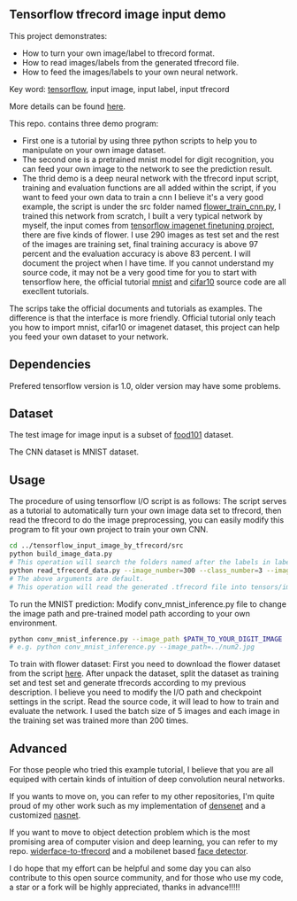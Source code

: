 ## Tensorflow tfrecord image input demo
This project demonstrates:
- How to turn your own image/label to tfrecord format.
- How to read images/labels from the generated tfrecord file.
- How to feed the images/labels to your own neural network.

Key word: [tensorflow](https://www.tensorflow.org/), input image, input label, input tfrecord

More details can be found [here](http://yeephycho.github.io/2016/08/15/image-data-in-tensorflow/).

This repo. contains three demo program:
- First one is a tutorial by using three python scripts to help you to manipulate on your own image dataset. 
- The second one is a pretrained mnist model for digit recognition, you can feed your own image to the network to see the prediction result. 
- The thrid demo is a deep neural network with the tfrecord input script, training and evaluation functions are all added within the script, if you want to feed your own data to train a cnn I believe it's a very good example, the script is under the src folder named [flower_train_cnn.py](https://github.com/yeephycho/tensorflow_input_image_by_tfrecord/blob/master/src/flower_train_cnn.py), I trained this network from scratch, I built a very typical network by myself, the input comes from [tensorflow imagenet finetuning project](https://github.com/tensorflow/models/tree/master/inception/inception), there are five kinds of flower. I use 290 images as test set and the rest of the images are training set, final training accuracy is above 97 percent and the evaluation accuracy is above 83 percent. I will document the project when
I have time. If you cannot understand my source code, it may not be a very good time for you to start with tensorflow here, the official tutorial [mnist](https://www.tensorflow.org/get_started/mnist/beginners) and [cifar10](https://github.com/tensorflow/tensorflow/tree/r0.7/tensorflow/models/image/cifar10) source code are all execllent tutorials.

The scrips take the official documents and tutorials as examples. The difference is that the interface is more friendly. Official tutorial only teach you how to import mnist, cifar10 or imagenet dataset, this project can help you feed your own dataset to your network.

## Dependencies
Prefered tensorflow version is 1.0, older version may have some problems.

## Dataset
The test image for image input is a subset of [food101](https://www.vision.ee.ethz.ch/datasets_extra/food-101/) dataset.

The CNN dataset is MNIST dataset.

## Usage
The procedure of using tensorflow I/O script is as follows:
The script serves as a tutorial to automatically turn your own image data set to tfrecord, then read the tfrecord to do the image preprocessing, you can easily modify this program to fit your own project to train your own CNN.
``` bash
cd ../tensorflow_input_image_by_tfrecord/src
python build_image_data.py
# This operation will search the folders named after the labels in label.txt file, then turn all the files in the labeled folders to .tfrecord file. Check the label.txt file to learn more.
python read_tfrecord_data.py --image_number=300 --class_number=3 --image_height=299 --image_width=299
# The above arguments are default.
# This operation will read the generated .tfrecord file into tensors/images, and write the image to the resized_image folder, the default image size is 299x299. You also can pass arguments: image_number, class_number, image_height, image_width.
```

To run the MNIST prediction:
Modify conv_mnist_inference.py file to change the image path and pre-trained model path according to your own environment.
``` bash
python conv_mnist_inference.py --image_path $PATH_TO_YOUR_DIGIT_IMAGE 
# e.g. python conv_mnist_inference.py --image_path=../num2.jpg
```

To train with flower dataset:
First you need to download the flower dataset from the script [here](https://github.com/tensorflow/models/tree/master/inception/inception).
After unpack the dataset, split the dataset as training set and test set and generate tfrecords according to my previous description.
I believe you need to modify the I/O path and checkpoint settings in the script.
Read the source code, it will lead to how to train and evaluate the network. I used the batch size of 5 images and each image in the training set was trained more than 200 times.


## Advanced
For those people who tried this example tutorial, I believe that you are all equiped with certain kinds of intuition of deep convolution neural networks.

If you wants to move on, you can refer to my other repositories, I'm quite proud of my other work such as my implementation of [densenet](https://github.com/yeephycho/densenet-tensorflow) and a customized [nasnet](https://github.com/yeephycho/nasnet-tensorflow).

If you want to move to object detection problem which is the most promising area of computer vision and deep learning, you can refer to my repo. [widerface-to-tfrecord](https://github.com/yeephycho/widerface-to-tfrecord) and a mobilenet based [face detector](https://github.com/yeephycho/tensorflow-face-detection).

I do hope that my effort can be helpful and some day you can also contribute to this open source community, and for those who use my code, a star or a fork will be highly appreciated, thanks in advance!!!!!


